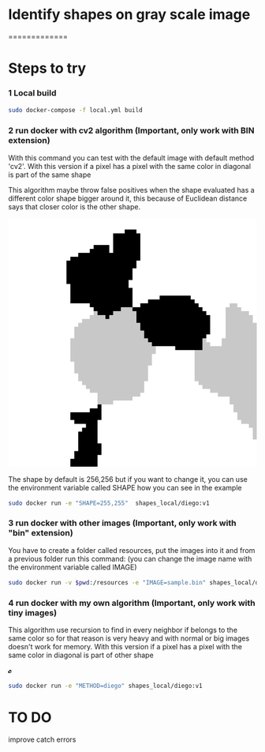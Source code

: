 # Identify shapes on gray scale image
=============
# Steps to try 

### 1 Local build
```bash
sudo docker-compose -f local.yml build
```

### 2 run docker with cv2 algorithm (Important, only work with BIN extension)
With this command you can test with the default image with default method 'cv2'. With this version if a pixel has a pixel with the same color in diagonal is part of the same shape

This algorithm maybe throw false positives when the shape evaluated has a different color shape bigger around it, this because of Euclidean distance says that closer color is the other shape.

![Test Image ](https://github.com/SPLAYER-HD/ImageDetect-Colors-Shapes/blob/master/resources/shades-of-grey.png)

The shape by default is 256,256 but if you want to change it, you can use the environment variable called SHAPE how you can see in the example

```bash
sudo docker run -e "SHAPE=255,255"  shapes_local/diego:v1
```

### 3 run docker with other images (Important, only work with "bin" extension)
You have to create a folder called resources, put the images into it and from a previous folder run this command:
(you can change the image name with the environment variable called IMAGE)

```bash
sudo docker run -v $pwd:/resources -e "IMAGE=sample.bin" shapes_local/diego:v1
```

### 4 run docker with my own algorithm (Important, only work with tiny images)
This algorithm use recursion to find in every neighbor if belongs to the same color so for that reason is very heavy and with normal or big images doesn't work for memory. With this version if a pixel has a pixel with the same color in diagonal is part of other shape

![Test small Image ](https://github.com/SPLAYER-HD/ImageDetect-Colors-Shapes/blob/master/resources/small-shades-of-grey.png)

```bash
sudo docker run -e "METHOD=diego" shapes_local/diego:v1
```

# TO DO
improve catch errors
